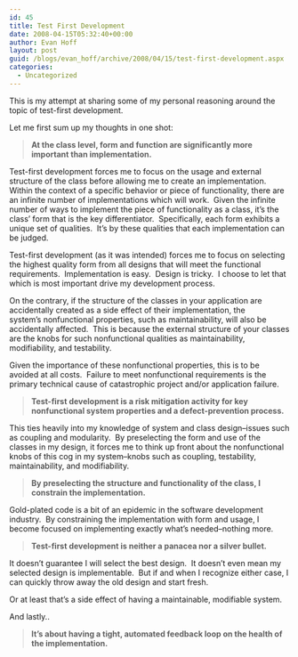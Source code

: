 ```yaml
---
id: 45
title: Test First Development
date: 2008-04-15T05:32:40+00:00
author: Evan Hoff
layout: post
guid: /blogs/evan_hoff/archive/2008/04/15/test-first-development.aspx
categories:
  - Uncategorized
---
```

This is my attempt at&nbsp;sharing some of&nbsp;my personal reasoning around the topic of test-first development.

Let me first sum up my thoughts in one shot:

> **At the class level, form and function are significantly more important than implementation.**

Test-first development forces me to focus on the usage and external structure of the class before allowing me to&nbsp;create an implementation.&nbsp; Within the context of a specific behavior or piece of functionality, there are an infinite number of implementations which will work.&nbsp; Given&nbsp;the infinite number of ways to implement&nbsp;the piece of functionality&nbsp;as a class, it&#8217;s the class&#8217;&nbsp;form that is the key differentiator.&nbsp; Specifically, each form exhibits a unique set of qualities.&nbsp; It&#8217;s&nbsp;by these qualities that each implementation can be judged.

Test-first development (as it was intended)&nbsp;forces&nbsp;me to focus on selecting the highest quality form from all designs that will meet the functional requirements.&nbsp; Implementation is easy.&nbsp; Design is tricky.&nbsp; I choose to let that which is most important drive my development process.

On the contrary, if the structure of the classes in your application are accidentally created as a side effect of their&nbsp;implementation,&nbsp;the system&#8217;s&nbsp;nonfunctional properties, such as maintainability, will also be accidentally affected.&nbsp; This is because the external structure of your classes are the knobs for such nonfunctional qualities as maintainability, modifiability,&nbsp;and testability.

Given the importance of these nonfunctional properties, this is to be avoided at all costs.&nbsp; Failure to meet nonfunctional requirements is the primary technical cause of catastrophic project and/or application failure.

> **Test-first development is a risk mitigation activity for key nonfunctional system properties and a defect-prevention process.**

This ties heavily into my knowledge of system and class design&#8211;issues&nbsp;such as&nbsp;coupling and&nbsp;modularity.&nbsp; By preselecting the form and use of the classes in my design, it forces me to&nbsp;think up front&nbsp;about the&nbsp;nonfunctional knobs of this cog in my system&#8211;knobs such as coupling, testability, maintainability, and modifiability.

> **By preselecting the structure and functionality of the class,&nbsp;I constrain the implementation.**

Gold-plated code is a bit of an epidemic in the software development industry.&nbsp; By constraining the implementation with form and usage, I become focused on implementing exactly what&#8217;s needed&#8211;nothing more.

> **Test-first development is&nbsp;neither&nbsp;a panacea nor a silver bullet.**

It doesn&#8217;t guarantee I will select the best design.&nbsp; It doesn&#8217;t even mean my selected design is implementable.&nbsp; But if and when I recognize either case, I can quickly throw away the old design and start fresh.&nbsp; 

Or at least that&#8217;s a side effect of having a maintainable, modifiable system.

And lastly..

> **It&#8217;s about having a tight, automated&nbsp;feedback loop on the health of the implementation.**